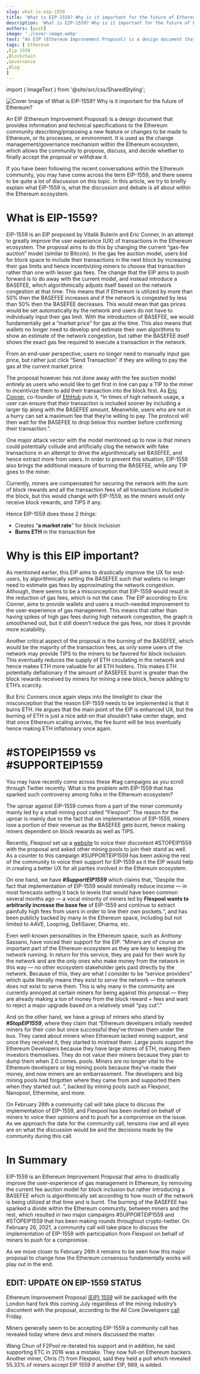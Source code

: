 ```yaml
---
slug: what-is-eip-1559
title: 'What is EIP-1559? Why is it important for the future of Ethereum?'
description: 'What is EIP-1559? Why is it important for the future of Ethereum?'
authors: [push]
image: './cover-image.webp'
text: "An EIP (Ethereum Improvement Proposal) is a design document that provides information and technical specifications to the Ethereum community describing/proposing a new feature or changes to be made to Ethereum, or its processes, or environment."
tags: [ Ethereum
,Eip 1559
,Blockchain
,Governance
,Blog
]
---
```

import { ImageText } from '@site/src/css/SharedStyling';

![Cover Image of What is EIP-1559? Why is it important for the future of Ethereum?](./cover-image.webp)

<!--truncate-->

An EIP (Ethereum Improvement Proposal) is a design document that provides information and technical specifications to the Ethereum community describing/proposing a new feature or changes to be made to Ethereum, or its processes, or environment. It is used as the change management/governance mechanism within the Ethereum ecosystem, which allows the community to propose, discuss, and decide whether to finally accept the proposal or withdraw it.

If you have been following the recent conversations within the Ethereum community, you may have come across the term EIP-1559, and there seems to be quite a lot of discussion on this topic. In this article, we try to briefly explain what EIP-1559 is, what the discussion and debate is all about within the Ethereum ecosystem.

**What is EIP-1559?**
=====================

EIP-1559 is an EIP proposed by Vitalik Buterin and Eric Conner, in an attempt to greatly improve the user experience (UX) of transactions in the Ethereum ecosystem. The proposal aims to do this by changing the current “gas-fee auction” model (similar to Bitcoin). In the gas fee auction model, users bid for block space to include their transactions in the next block by increasing their gas limits and hence incentivizing miners to choose that transaction rather than one with lesser gas fees. The change that the EIP aims to push forward is to do away with the current model, and instead introduce a BASEFEE, which algorithmically adjusts itself based on the network congestion at that time. This means that if Ethereum is utilized by more than 50% then the BASEFEE increases and if the network is congested by less than 50% then the BASEFEE decreases. This would mean that gas prices would be set automatically by the network and users do not have to individually input their gas limit. With the introduction of BASEFEE, we would fundamentally get a “market price” for gas at the time. This also means that wallets no longer need to develop and estimate their own algorithms to show an estimate of the network congestion, but rather the BASEFEE itself shows the exact gas fee required to execute a transaction in the network.

From an end-user perspective, users no longer need to manually input gas price, but rather just click “Send Transaction” if they are willing to pay the gas at the current market price.

The proposal however has not done away with the fee auction model entirely as users who would like to get first in line can pay a TIP to the miner to incentivize them to add their transaction into the block first. As [Eric Conner](https://twitter.com/econoar), co-founder of [EthHub](https://ethhub.io/) puts it, “In times of high network usage, a user can ensure that their transaction is included sooner by including a larger tip along with the BASEFEE amount. Meanwhile, users who are not in a hurry can set a maximum fee that they’re willing to pay. The protocol will then wait for the BASEFEE to drop below this number before confirming their transaction.”.

One major attack vector with the model mentioned up to now is that miners could potentially collude and artificially clog the network with fake transactions in an attempt to drive the algorithmically set BASEFEE, and hence extract more from users. In order to prevent this situation, EIP-1559 also brings the additional measure of burning the BASEFEE, while any TIP goes to the miner.

Currently, miners are compensated for securing the network with the sum of block rewards and all the transaction fees of all transactions included in the block, but this would change with EIP-1559, as the miners would only receive block rewards, and TIPS if any.

Hence EIP-1559 does these 2 things:

*   Creates “**a market rate**” for block inclusion
*   **Burns ETH** in the transaction fee

W**hy is this EIP important?**
==============================

As mentioned earlier, this EIP aims to drastically improve the UX for end-users, by algorithmically setting the BASEFEE such that wallets no longer need to estimate gas fees by approximating the network congestion. Although, there seems to be a misconception that EIP-1559 would result in the reduction of gas fees, which is not the case. The EIP according to Eric Conner, aims to provide wallets and users a much-needed improvement to the user-experience of gas management. This means that rather than having spikes of high gas fees during high network congestion, the graph is smoothened out, but it still doesn’t reduce the gas fees, nor does it provide more scalability.

Another critical aspect of the proposal is the burning of the BASEFEE, which would be the majority of the transaction fees, as only some users of the network may provide TIPS to the miners to be favored for block inclusion. This eventually reduces the supply of ETH circulating in the network and hence makes ETH more valuable for all ETH holders. This makes ETH potentially deflationary if the amount of BASEFEE burnt is greater than the block rewards received by miners for mining a new block, hence adding to ETH’s scarcity.

But Eric Conners once again steps into the limelight to clear the misconception that the reason EIP-1559 needs to be implemented is that it burns ETH. He argues that the main point of the EIP is enhanced UX, but the burning of ETH is just a nice add-on that shouldn’t take center stage, and that once Ethereum scaling arrives, the fee burnt will be less eventually hence making ETH inflationary once again.

**#STOPEIP1559 vs #SUPPORTEIP1559**
===================================

You may have recently come across these #tag campaigns as you scroll through Twitter recently. What is the problem with EIP-1559 that has sparked such controversy among folks in the Ethereum ecosystem?

The uproar against EIP-1559 comes from a part of the miner community mainly led by a small mining pool called “Flexpool”. The reason for the uproar is mainly due to the fact that on implementation of EIP-1559, miners lose a portion of their revenue as the BASEFEE gets burnt, hence making miners dependent on block rewards as well as TIPS.

Recently, Flexpool set up a [website](https://stopeip1559.org/) to voice their discontent #STOPEIP1559 with the proposal and asked other mining pools to join their stand as well. As a counter to this campaign #SUPPORTEIP1559 has been asking the rest of the community to voice their support for EIP-1559 as it the EIP would help in creating a better UX for all parties involved in the Ethereum ecosystem.

On one hand, we have **_#SupportEIP1559_** which claims that, “Despite the fact that implementation of EIP-1559 would minimally reduce income — in most forecasts setting it back to levels that would have been common several months ago — a vocal minority of miners led by **Flexpool wants to arbitrarily increase the base fee** of EIP-1559 and continue to extract painfully high fees from users in order to line their own pockets.“, and has been publicly backed by many in the Ethereum space, including but not limited to AAVE, Loopring, DefiSaver, Dharma, etc.

Even well-known personalities in the Ethereum space, such as Anthony Sassano, have voiced their support for the EIP. “Miners are of course an important part of the Ethereum ecosystem as they are key to keeping the network running. In return for this service, they are paid for their work by the network and are the only ones who make money from the network in this way — no other ecosystem stakeholder gets paid directly by the network. Because of this, they are what I consider to be “service providers” which quite literally means they exist to _serve_ the network — the network does not exist to serve them. This is why many in the community are currently annoyed at certain miners for being against this proposal — they are already making a ton of money from the block reward + fees and want to reject a major upgrade based on a relatively small “pay cut”.”

And on the other hand, we have a group of miners who stand by **_#StopEIP1559_**, where they claim that “Ethereum developers initially needed miners for their coin but once successful they’ve thrown them under the bus. They cared about miners when Ethereum lacked mining support, and once they received it, they started to mistreat them. Large pools support the Ethereum Developers because they have large stores of ETH, making them investors themselves. They do not value their miners because they plan to dump them when 2.0 comes. pools. Miners are no longer vital to the Ethereum developers or big mining pools because they’ve made their money, and now miners are an embarrassment. The developers and big mining pools had forgotten where they came from and supported them when they started out. ”, backed by mining pools such as Flexpool, Nanopool, Ethermine, and more.

On February 26th a community call will take place to discuss the implementation of EIP-1559, and Flexpool has been invited on behalf of miners to voice their opinions and to push for a compromise on the issue. As we approach the date for the community call, tensions rise and all eyes are on what the discussion would be and the decisions made by the community during this call.

**In Summary**
==============

EIP-1559 is an Ethereum Improvement Proposal that aims to drastically improve the user-experience of gas management in Ethereum, by removing the current fee auction model for block inclusion but rather introducing a BASEFEE which is algorithmically set according to how much of the network is being utilized at that time and is burnt. The burning of the BASEFEE has sparked a divide within the Ethereum community, between miners and the rest, which resulted in two major campaigns #SUPPORTEIP1559 and #STOPEIP1559 that has been making rounds throughout crypto-twitter. On February 26, 2021, a community call will take place to discuss the implementation of EIP-1559 with participation from Flexpool on behalf of miners to push for a compromise.

As we move closer to February 26th it remains to be seen how this major proposal to change how the Ethereum consensus fundamentally works will play out in the end.

**EDIT: UPDATE ON EIP-1559 STATUS**
-----------------------------------

Ethereum Improvement Proposal [(EIP) 1559](https://github.com/ethereum/EIPs/blob/master/EIPS/eip-1559.md) will be packaged with the London hard fork this coming July regardless of the mining industry’s discontent with the proposal, according to the All Core Developers [call](https://www.youtube.com/watch?v=xWfR-WxjmYg) Friday.

Miners generally seem to be accepting EIP-1559 a community call has revealed today where devs and miners discussed the matter.

Wang Chun of F2Pool re-iterated his support and in addition, he said supporting ETC in 2016 was a mistake. They now full-on Ethereum backers. Another miner, Chris (?) from Flexpool, said they held a poll which revealed 55.33% of miners accept EIP 1559 if another EIP, 969, is added.
